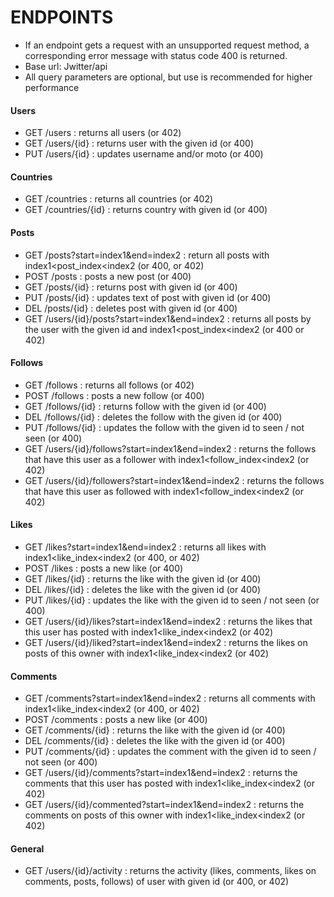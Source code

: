 # ENDPOINTS

* If an endpoint gets a request with an unsupported request method, a corresponding error message with status code 400 is returned. 
* Base url: Jwitter/api
* All query parameters are optional, but use is recommended for higher performance

#### Users
* GET   /users                                      :       returns all users (or 402)
* GET   /users/{id}                                 :       returns user with the given id (or 400) 
* PUT   /users/{id}                                 :       updates username and/or moto (or 400) 

#### Countries
* GET   /countries                                  :       returns all countries (or 402)
* GET   /countries/{id}                             :       returns country with given id (or 400)   

#### Posts
* GET   /posts?start=index1&end=index2              :       return all posts with index1<post_index<index2 (or 400, or 402)
* POST  /posts                                      :       posts a new post (or 400)
* GET   /posts/{id}                                 :       returns post with given id (or 400)
* PUT   /posts/{id}                                 :       updates text of post with given id (or 400)
* DEL   /posts/{id}                                 :       deletes post with given id (or 400)
* GET   /users/{id}/posts?start=index1&end=index2   :       returns all posts by the user with the given id and index1<post_index<index2 (or 400 or 402) 

#### Follows
* GET   /follows                                      :       returns all follows (or 402)
* POST  /follows                                      :       posts a new follow (or 400)
* GET   /follows/{id}                                 :       returns follow with the given id (or 400)
* DEL   /follows/{id}                                 :       deletes the follow with the given id (or 400)
* PUT   /follows/{id}                                 :       updates the follow with the given id to seen / not seen (or 400)
* GET   /users/{id}/follows?start=index1&end=index2   :       returns the follows that have this user as a follower with index1<follow_index<index2 (or 402)
* GET   /users/{id}/followers?start=index1&end=index2 :       returns the follows that have this user as followed with index1<follow_index<index2 (or 402)

#### Likes
* GET   /likes?start=index1&end=index2              :       returns all likes with index1<like_index<index2 (or 400, or 402)
* POST  /likes                                      :       posts a new like (or 400)
* GET   /likes/{id}                                 :       returns the like with the given id (or 400)
* DEL   /likes/{id}                                 :       deletes the like with the given id (or 400)
* PUT   /likes/{id}                                 :       updates the like with the given id to seen / not seen (or 400)
* GET   /users/{id}/likes?start=index1&end=index2   :       returns the likes that this user has posted with index1<like_index<index2 (or 402)
* GET   /users/{id}/liked?start=index1&end=index2   :       returns the likes on posts of this owner with index1<like_index<index2 (or 402)

#### Comments
* GET   /comments?start=index1&end=index2              :       returns all comments with index1<like_index<index2 (or 400, or 402)
* POST  /comments                                      :       posts a new like (or 400)
* GET   /comments/{id}                                 :       returns the like with the given id (or 400)
* DEL   /comments/{id}                                 :       deletes the like with the given id (or 400)
* PUT   /comments/{id}                                 :       updates the comment with the given id to seen / not seen (or 400)
* GET   /users/{id}/comments?start=index1&end=index2   :       returns the comments that this user has posted with index1<like_index<index2 (or 402)
* GET   /users/{id}/commented?start=index1&end=index2  :       returns the comments on posts of this owner with index1<like_index<index2 (or 402)

#### General
* GET   /users/{id}/activity                            :       returns the activity (likes, comments, likes on comments, posts, follows) of user with given id (or 400, or 402)